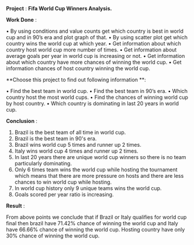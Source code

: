 **Project** : **Fifa World Cup Winners Analysis.**

**Work Done** :

•	By using conditions and value counts get which country is best in world cup and in 90’s era and plot graph of that.
•	   By using scatter plot get which country wins the world cup at which year.
•	   Get information about which country host world cup more number of times.
•	Get information about average goals per year in world cup is increasing or not.
•	Get information about which country have more chances of winning the world cup.
•	Get information chances of host country winning the world cup.


**Choose this project to find out following information **:

•	Find the best team in world cup.
•	Find the best team in 90’s era.
•	Which country host the most world cups.
•	Find the  chances of winning world cup by host country. 
•	Which country is dominating in last 20 years in world cup.

**Conclusion** :

1. Brazil is the best team of all time in world cup.
2. Brazil is the best team in 90's era.
3. Brazil wins world cup 5 times and runner up 2 times.
4. Italy wins world cup 4 times and runner up 2 times.
5. In last 20 years there are unique world cup winners so there is no team particularly dominating.
6. Only 6 times team wins the world cup while hosting the tournament which means that there are more pressure on hosts and there are less chances to win world cup while hosting.
7. In world cup history only 9 unique teams wins the world cup.
8. Goals scored per year ratio is increasing.

**Result** :

From above points we conclude that if Brazil or Italy qualifies for world cup final then brazil have 71.42% chance of winning the world cup and Italy have 66.66% chance of winning the world cup.
Hosting country have only 30% chance of winning the world cup.
